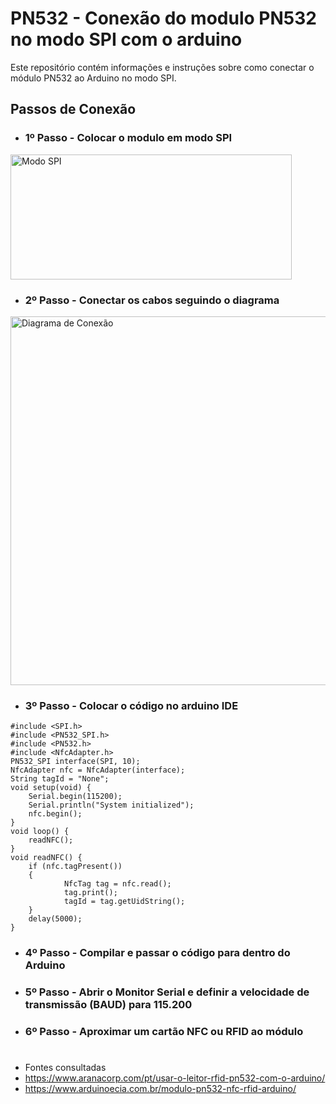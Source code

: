 # PN532 - Conexão do modulo PN532 no modo SPI com o arduino
Este repositório contém informações e instruções sobre como conectar o módulo PN532 ao Arduino no modo SPI.

## Passos de Conexão

- ### 1º Passo - Colocar o modulo em modo SPI

<img src="https://github.com/Ch1cro/PN532/assets/120192957/72cf1eb0-fc50-4465-8da6-5164898ceab2" alt="Modo SPI" width="450" height="200">

- ### 2º Passo - Conectar os cabos seguindo o diagrama

<img src="https://github.com/Ch1cro/PN532/assets/120192957/47e7b713-532b-4a47-9545-e093f4314587" alt="Diagrama de Conexão" width="746" height="590">


- ### 3º Passo - Colocar o código no arduino IDE
``` arduino
#include <SPI.h>
#include <PN532_SPI.h>
#include <PN532.h>
#include <NfcAdapter.h>
PN532_SPI interface(SPI, 10);
NfcAdapter nfc = NfcAdapter(interface);
String tagId = "None";
void setup(void) {
 	Serial.begin(115200);
 	Serial.println("System initialized");
 	nfc.begin();
}
void loop() {
 	readNFC();
}
void readNFC() {
 	if (nfc.tagPresent())
 	{
 			NfcTag tag = nfc.read();
 			tag.print();
 			tagId = tag.getUidString();
 	}
 	delay(5000);
}
```

- ### 4º Passo - Compilar e passar o código para dentro do Arduino

- ### 5º Passo - Abrir o Monitor Serial e definir a velocidade de transmissão (BAUD) para 115.200

- ### 6º Passo - Aproximar um cartão NFC ou RFID ao módulo
# 
- Fontes consultadas
- https://www.aranacorp.com/pt/usar-o-leitor-rfid-pn532-com-o-arduino/
- https://www.arduinoecia.com.br/modulo-pn532-nfc-rfid-arduino/
